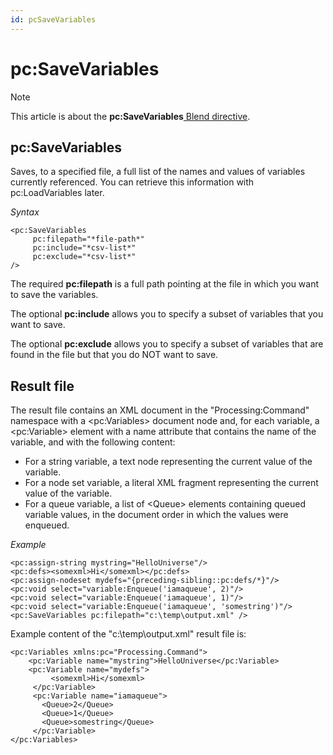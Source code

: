 ```yaml
---
id: pcSaveVariables
---
```


# pc:SaveVariables



> [!NOTE]
> This article is about the **pc:SaveVariables**[ Blend directive](/docs/Repositories/Blend_directives).

## **pc:SaveVariables**

Saves, to a specified file, a full list of the names and values of variables currently referenced. You can retrieve this information with pc:LoadVariables later.

*Syntax*

```
<pc:SaveVariables 
     pc:filepath="*file-path*" 
     pc:include="*csv-list*" 
     pc:exclude="*csv-list*" 
/>
```

The required **pc:filepath** is a full path pointing at the file in which you want to save the variables.

The optional **pc:include** allows you to specify a subset of variables that you want to save.

The optional **pc:exclude** allows you to specify a subset of variables that are found in the file but that you do NOT want to save.

## Result file

The result file contains an XML document in the "Processing:Command" namespace with a \<pc:Variables> document node and, for each variable, a \<pc:Variable> element with a name attribute that contains the name of the variable, and with the following content:

- For a string variable, a text node representing the current value of the variable.
- For a node set variable, a literal XML fragment representing the current value of the variable.
- For a queue variable, a list of \<Queue> elements containing queued variable values, in the document order in which the values were enqueued.

*Example*

```language-xml
<pc:assign-string mystring="HelloUniverse"/>
<pc:defs><somexml>Hi</somexml></pc:defs>
<pc:assign-nodeset mydefs="{preceding-sibling::pc:defs/*}"/>
<pc:void select="variable:Enqueue('iamaqueue', 2)"/>
<pc:void select="variable:Enqueue('iamaqueue', 1)"/>
<pc:void select="variable:Enqueue('iamaqueue', 'somestring')"/>
<pc:SaveVariables pc:filepath="c:\temp\output.xml" />
```

Example content of the "c:\\temp\\output.xml" result file is:

```language-xml
<pc:Variables xmlns:pc="Processing.Command">
    <pc:Variable name="mystring">HelloUniverse</pc:Variable>
    <pc:Variable name="mydefs">
         <somexml>Hi</somexml>
     </pc:Variable>
     <pc:Variable name="iamaqueue">
       <Queue>2</Queue>
       <Queue>1</Queue>
       <Queue>somestring</Queue>
     </pc:Variable>
</pc:Variables>
```

 